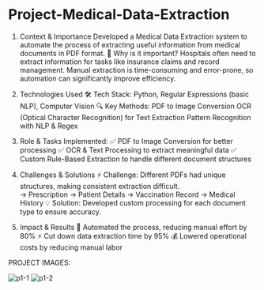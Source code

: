 # Project-Medical-Data-Extraction

1. Context & Importance
Developed a Medical Data Extraction system to automate the process of extracting useful information from medical documents in PDF format.
📌 Why is it important?
Hospitals often need to extract information for tasks like insurance claims and record management. Manual extraction is time-consuming and error-prone, so automation can significantly improve efficiency.

2. Technologies Used
🛠 Tech Stack: Python, Regular Expressions (basic NLP), Computer Vision
🔍 Key Methods:
PDF to Image Conversion
OCR (Optical Character Recognition) for Text Extraction
Pattern Recognition with NLP & Regex

3. Role & Tasks
Implemented:
✅ PDF to Image Conversion for better processing
✅ OCR & Text Processing to extract meaningful data
✅ Custom Rule-Based Extraction to handle different document structures

4. Challenges & Solutions
⚡ Challenge: Different PDFs had unique structures, making consistent extraction difficult.   
   -> Prescription
   -> Patient Details
   -> Vaccination Record
   -> Medical History
💡 Solution: Developed custom processing for each document type to ensure accuracy.

6. Impact & Results
🚀 Automated the process, reducing manual effort by 80%
⚡ Cut down data extraction time by 95%
💰 Lowered operational costs by reducing manual labor

PROJECT IMAGES:

![p1-1](https://github.com/user-attachments/assets/1712c051-0631-4cb9-8e37-b664e65152c2)
![p1-2](https://github.com/user-attachments/assets/b2533be9-3f04-452f-9ecc-d61cefb3dd0b)


